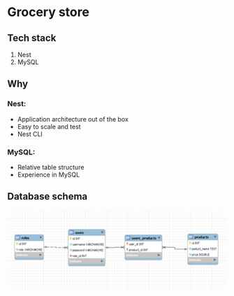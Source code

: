 # Grocery store
## Tech stack
<ol>
  <li>Nest</li>
  <li>MySQL</li>
</ol>

## Why
### Nest: 
<ul>
  <li>Application architecture out of the box</li>
  <li>Easy to scale and test</li>
  <li>Nest CLI</li>
</ul>

### MySQL:
<ul>
  <li>Relative table structure</li>
  <li>Experience in MySQL</li>
</ul>

## Database schema
![This is database schema](/docs/db_schema.png)